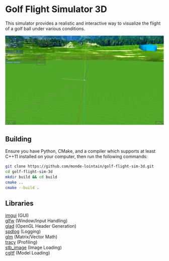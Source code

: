 # Golf Flight Simulator 3D

This simulator provides a realistic and interactive way to visualize the flight of a golf ball under various conditions.

![Preview Screenshot](screenshots/golf_flight_sim_3d_1.png)

## Building

Ensure you have Python, CMake, and a compiler which supports at least C++11 installed on your computer, then run the following commands:

```bash
git clone https://github.com/monde-lointain/golf-flight-sim-3d.git
cd golf-flight-sim-3d
mkdir build && cd build
cmake ..
cmake --build .
```

## Libraries

[imgui](https://github.com/ocornut/imgui) (GUI)<br>
[glfw](https://github.com/glfw/glfw) (Window/Input Handling)<br>
[glad](https://github.com/Dav1dde/glad) (OpenGL Header Generation)<br>
[spdlog](https://github.com/gabime/spdlog) (Logging)<br>
[glm](https://github.com/g-truc/glm) (Matrix/Vector Math)<br>
[tracy](https://github.com/wolfpld/tracy) (Profiling)<br>
[stb_image](https://github.com/nothings/stb) (Image Loading)<br>
[cgltf](https://github.com/jkuhlmann/cgltf) (Model Loading)
